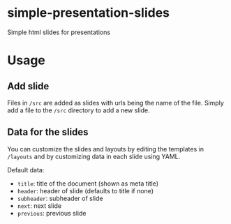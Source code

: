 # simple-presentation-slides
Simple html slides for presentations

# Usage
## Add slide
Files in `/src` are added as slides with urls being the name of the file.
Simply add a file to the `/src` directory to add a new slide.

## Data for the slides
You can customize the slides and layouts by editing the templates in `/layouts`
and by customizing data in each slide using YAML.

Default data:
- `title`: title of the document (shown as meta title)
- `header`: header of slide (defaults to title if none)
- `subheader`: subheader of slide
- `next`: next slide
- `previous`: previous slide
